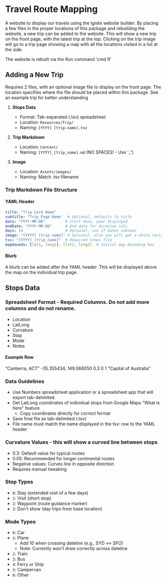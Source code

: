 # Travel Route Mapping

A website to display our travels using the Ignite website builder. By placing a few files in the proper locations of this package and rebuilding the website, a new trip can be added to the website. This will show a new trip on the front page, with the latest trip at the top. Clicking on the trip image will go to a trip page showing a map with all the locations visited in a list at the side.

The website is rebuilt via the Run command 'cmd R'

## Adding a New Trip
Requires 2 files, with an optional image file to display on the front page. The location specifies where the file should be placed within this package. See an example trip for better understanding

1. **Stops Data**
   - Format: Tab-separated (.tsv) spreadsheet
   - Location: `Resources/Trip/`
   - Naming: `[YYYY] [trip-name].tsv`

2. **Trip Markdown**
   - Location: `Content/`
   - Naming: `[YYYY]_[trip_name].md` (NO SPACES! - Use '_')
   
3. **Image**
   - Location: `Assets/images/`
   - Naming: Match .tsv filename


### Trip Markdown File Structure
#### YAML Header
```yaml
title: "Trip Card Name"
subtitle: "Trip Page Name"  # Optional, defaults to title
date: "YYYY-MM-DD"         # Start date, year displayed
endDate: "YYYY-MM-DD"      # End date for duration calc
days: 14                   # Optional, use if dates unknown
image: "[YYYY] [trip name]" # Optional, else you will get a white rectangle. Size 350W x 233H
tsv: "[YYYY]_[trip_name]"  # Required stops file
mapbounds: [lat1, long1], [lat2, long2]  # Initial map bounding box
```
#### Blurb
A blurb can be added after the YAML header. This will be displayed above the map on the individual trip page.


## Stops Data

### Spreadsheet Format - Required Columns. Do not add more columns and do not rename.
- Location
- LatLong
- Curvature
- Stop
- Mode
- Notes

#### Example Row

 “Canberra, ACT”    -35.355434, 149.066050    0.3    0     1     “Capital of Australia”

### Data Guidelines
- Use Numbers spreadsheet application or a spreadsheet app that will export tab-delimited.
- Get LatLong coordinates of individual stops from Google Maps "What is here" feature
  - Copy coordinates directly for correct format
- Save final file as tab-delimited (.tsv)
- File name must match the name displayed in the tsv: row to the YAML header

### Curvature Values - this will show a curved line between stops
- 0.3: Default value for typical routes
- 0.05: Recommended for longer continental routes
- Negative values: Curves line in opposite direction
- Requires manual tweaking

### Stop Types
- `0`: Stay (extended visit of a few days)
- `1`: Visit (short stop)
- `2`: Waypoint (route guidance marker)
- `3`: Don't show (day trips from base location)

### Mode Types
- `0`: Car
- `1`: Plane 
  - Add 10 when crossing dateline (e.g., SYD ↔ SFO)
  - Note: Currently won't draw correctly across dateline
- `2`: Train
- `3`: Bus
- `4`: Ferry or Ship
- `5`: Campervan
- `6`: Other
